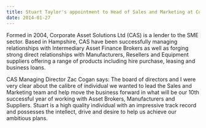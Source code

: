 ```yaml
---
title: Stuart Taylor's appointment to Head of Sales and Marketing at Corporate Asset Solutions
date: 2014-01-27
---
```

Formed in 2004, Corporate Asset Solutions Ltd (CAS) is a lender to the SME sector. Based in Hampshire, CAS have been successfully managing relationships with Intermediary Asset Finance Brokers as well as forging strong direct relationships with Manufacturers, Resellers and Equipment suppliers offering a range of products including hire purchase, leasing and business loans.

CAS Managing Director Zac Cogan says: The board of directors and I were very clear about the calibre of individual we wanted to lead the Sales and Marketing team and help move the business forward in what will be our 10th successful year of working with Asset Brokers, Manufacturers and Suppliers. Stuart is a high quality individual with an impressive track record and possesses the intellect, drive and desire to help us achieve our ambitious plans.

